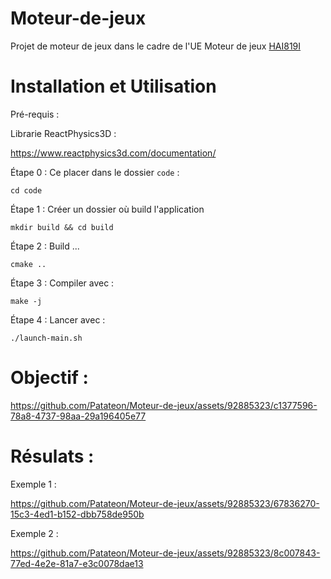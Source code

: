 # Moteur-de-jeux

Projet de moteur de jeux dans le cadre de l'UE Moteur de jeux [HAI819I](https://moodle.umontpellier.fr/course/view.php?id=25797)

# Installation et Utilisation

Pré-requis :

Librarie ReactPhysics3D :

https://www.reactphysics3d.com/documentation/

Étape 0 :
Ce placer dans le dossier ```code``` :
```console
cd code
```

Étape 1 :
Créer un dossier où build l'application
```console
mkdir build && cd build
```

Étape 2 :
Build ...
```console
cmake ..
```

Étape 3 :
Compiler avec : 
```console
make -j
```

Étape 4 :
Lancer avec :
```console
./launch-main.sh
```
# Objectif :

https://github.com/Patateon/Moteur-de-jeux/assets/92885323/c1377596-78a8-4737-98aa-29a196405e77

# Résulats :

Exemple 1 :

https://github.com/Patateon/Moteur-de-jeux/assets/92885323/67836270-15c3-4ed1-b152-dbb758de950b

Exemple 2 :

https://github.com/Patateon/Moteur-de-jeux/assets/92885323/8c007843-77ed-4e2e-81a7-e3c0078dae13

